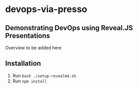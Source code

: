 # devops-via-presso

## Demonstrating DevOps using Reveal.JS Presentations

Overview to be added here

## Installation

1. Run `bash ./setup-revealmd.sh`
2. Run `npm install`
